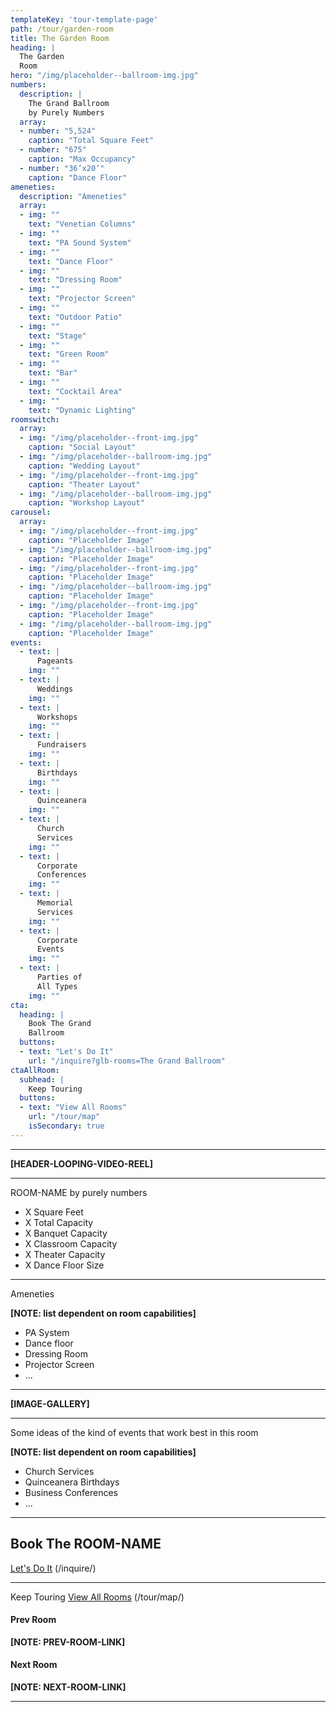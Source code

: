 ```yaml
---
templateKey: 'tour-template-page'
path: /tour/garden-room
title: The Garden Room
heading: |
  The Garden
  Room
hero: "/img/placeholder--ballroom-img.jpg"
numbers:
  description: |
    The Grand Ballroom
    by Purely Numbers
  array:
  - number: "5,524"
    caption: "Total Square Feet"
  - number: "675"
    caption: "Max Occupancy"
  - number: "36’x20’"
    caption: "Dance Floor"
ameneties:
  description: "Ameneties"
  array:
  - img: ""
    text: "Venetian Columns"
  - img: ""
    text: "PA Sound System"
  - img: ""
    text: "Dance Floor"
  - img: ""
    text: "Dressing Room"
  - img: ""
    text: "Projector Screen"
  - img: ""
    text: "Outdoor Patio"
  - img: ""
    text: "Stage"
  - img: ""
    text: "Green Room"
  - img: ""
    text: "Bar"
  - img: ""
    text: "Cocktail Area"
  - img: ""
    text: "Dynamic Lighting"
roomswitch:
  array:
  - img: "/img/placeholder--front-img.jpg"
    caption: "Social Layout"
  - img: "/img/placeholder--ballroom-img.jpg"
    caption: "Wedding Layout"
  - img: "/img/placeholder--front-img.jpg"
    caption: "Theater Layout"
  - img: "/img/placeholder--ballroom-img.jpg"
    caption: "Workshop Layout"
carousel:
  array:
  - img: "/img/placeholder--front-img.jpg"
    caption: "Placeholder Image"
  - img: "/img/placeholder--ballroom-img.jpg"
    caption: "Placeholder Image"
  - img: "/img/placeholder--front-img.jpg"
    caption: "Placeholder Image"
  - img: "/img/placeholder--ballroom-img.jpg"
    caption: "Placeholder Image"
  - img: "/img/placeholder--front-img.jpg"
    caption: "Placeholder Image"
  - img: "/img/placeholder--ballroom-img.jpg"
    caption: "Placeholder Image"
events:
  - text: |
      Pageants
    img: ""
  - text: |
      Weddings
    img: ""
  - text: |
      Workshops
    img: ""
  - text: |
      Fundraisers
    img: ""
  - text: |
      Birthdays
    img: ""
  - text: |
      Quinceanera
    img: ""
  - text: |
      Church
      Services
    img: ""
  - text: |
      Corporate
      Conferences
    img: ""
  - text: |
      Memorial
      Services
    img: ""
  - text: |
      Corporate
      Events
    img: ""
  - text: |
      Parties of
      All Types
    img: ""
cta:
  heading: |
    Book The Grand
    Ballroom
  buttons:
  - text: "Let's Do It"
    url: "/inquire?glb-rooms=The Grand Ballroom"
ctaAllRoom:
  subhead: |
    Keep Touring
  buttons:
  - text: "View All Rooms"
    url: "/tour/map"
    isSecondary: true
---
```

---

**[HEADER-LOOPING-VIDEO-REEL]**

---

ROOM-NAME by purely numbers

- X Square Feet
- X Total Capacity
- X Banquet Capacity
- X Classroom Capacity
- X Theater Capacity
- X Dance Floor Size

---

Ameneties

**[NOTE: list dependent on room capabilities]**
- PA System
- Dance floor
- Dressing Room
- Projector Screen
- ...

---

**[IMAGE-GALLERY]**

---

Some ideas of the kind of events that work best in this room

**[NOTE: list dependent on room capabilities]**
- Church Services
- Quinceanera Birthdays
- Business Conferences
- ...

---

## Book The ROOM-NAME
[Let's Do It](/inquire/) (/inquire/)

---

Keep Touring
[View All Rooms](/tour/map/) (/tour/map/)

#### Prev Room
**[NOTE: PREV-ROOM-LINK]**

#### Next Room
**[NOTE: NEXT-ROOM-LINK]**

---
